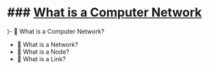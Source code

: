 
# ### [What is a Computer Network](https://github.com/eeeemune/Infra-Notes/blob/main/-/What%20is%20a%20Computer%20Network.md)
)- 💚 What is a Computer Network?
   - 💛 What is a Network?
   - 💛 What is a Node?
   - 💛 What is a Link?
